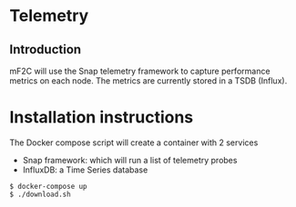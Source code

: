 # Telemetry

## Introduction

mF2C will use the Snap telemetry framework to capture performance metrics on each node. The metrics are currently stored in a TSDB (Influx).

# Installation instructions

The Docker compose script will create a container with 2 services
-	Snap framework: which will run a list of telemetry probes
-	InfluxDB: a Time Series database

```
$ docker-compose up 
$ ./download.sh
```

